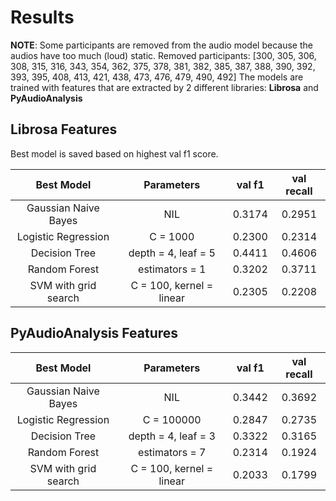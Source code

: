 # Results
**NOTE**: Some participants are removed from the audio model because the audios have too much (loud) static.
Removed participants: [300, 305, 306, 308, 315, 316, 343, 354, 362, 375, 378, 381, 382, 385, 387, 388, 390, 392, 393, 395, 408, 413, 421, 438, 473, 476, 479, 490, 492]
The models are trained with features that are extracted by 2 different libraries: **Librosa** and **PyAudioAnalysis**

## Librosa Features
Best model is saved based on highest val f1 score.

Best Model | Parameters | val f1 | val recall
:-----: | :-----: | :-----: | :-----:
Gaussian Naive Bayes | NIL | 0.3174 | 0.2951
Logistic Regression | C = 1000 | 0.2300 | 0.2314
Decision Tree | depth = 4, leaf = 5 | 0.4411 | 0.4606
Random Forest | estimators = 1 | 0.3202 | 0.3711
SVM with grid search | C = 100, kernel = linear | 0.2305 | 0.2208

## PyAudioAnalysis Features
Best Model | Parameters | val f1 | val recall
:-----: | :-----: | :-----: | :-----:
Gaussian Naive Bayes | NIL | 0.3442 | 0.3692
Logistic Regression | C = 100000 | 0.2847 | 0.2735
Decision Tree | depth = 4, leaf = 3 | 0.3322 | 0.3165
Random Forest | estimators = 7 | 0.2314 | 0.1924
SVM with grid search | C = 100, kernel = linear | 0.2033 | 0.1799